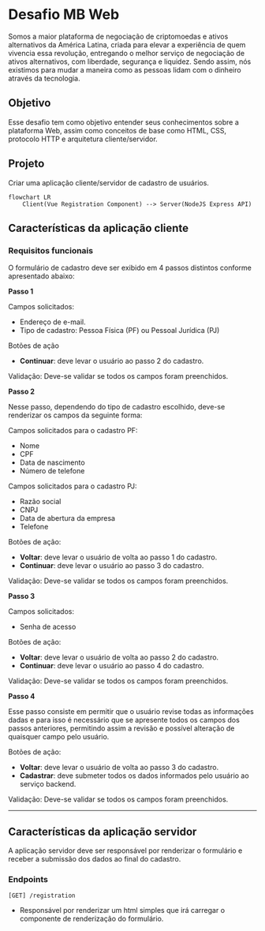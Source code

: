 # Desafio MB Web

Somos a maior plataforma de negociação de criptomoedas e ativos alternativos da América Latina, criada para elevar a experiência de quem vivencia essa revolução, entregando o melhor serviço de negociação de ativos alternativos, com liberdade, segurança e liquidez. Sendo assim, nós existimos para mudar a maneira como as pessoas lidam com o dinheiro através da tecnologia.

## Objetivo

Esse desafio tem como objetivo entender seus conhecimentos sobre a plataforma Web, assim como conceitos de base como HTML, CSS, protocolo HTTP e arquitetura cliente/servidor.

## Projeto

Criar uma aplicação cliente/servidor de cadastro de usuários.

```mermaid
flowchart LR
    Client(Vue Registration Component) --> Server(NodeJS Express API)
```

## Características da aplicação cliente

### Requisitos funcionais

O formulário de cadastro deve ser exibido em 4 passos distintos conforme apresentado abaixo:

**Passo 1**

Campos solicitados: 

- Endereço de e-mail.
- Tipo de cadastro: Pessoa Física (PF) ou Pessoal Jurídica (PJ)

Botões de ação

- **Continuar**: deve levar o usuário ao passo 2 do cadastro.

Validação: Deve-se validar se todos os campos foram preenchidos.

**Passo 2**

Nesse passo, dependendo do tipo de cadastro escolhido, deve-se renderizar os campos da seguinte forma:

Campos solicitados para o cadastro PF:

- Nome
- CPF
- Data de nascimento
- Número de telefone

Campos solicitados para o cadastro PJ:

- Razão social
- CNPJ
- Data de abertura da empresa
- Telefone

Botões de ação:

- **Voltar**: deve levar o usuário de volta ao passo 1 do cadastro.
- **Continuar**: deve levar o usuário ao passo 3 do cadastro.

Validação: Deve-se validar se todos os campos foram preenchidos.

**Passo 3**

Campos solicitados:

- Senha de acesso

Botões de ação:

- **Voltar**: deve levar o usuário de volta ao passo 2 do cadastro.
- **Continuar**: deve levar o usuário ao passo 4 do cadastro.

Validação: Deve-se validar se todos os campos foram preenchidos.

**Passo 4**

Esse passo consiste em permitir que o usuário revise todas as informações dadas e para isso é necessário que se apresente todos os campos dos passos anteriores, permitindo assim a revisão e possível alteração de quaisquer campo pelo usuário.

Botões de ação:

- **Voltar**: deve levar o usuário de volta ao passo 3 do cadastro.
- **Cadastrar**: deve submeter todos os dados informados pelo usuário ao serviço backend.

Validação: Deve-se validar se todos os campos foram preenchidos.

-----------

## Características da aplicação servidor

A aplicação servidor deve ser responsável por renderizar o formulário e receber a submissão dos dados ao final do cadastro.

### Endpoints

`[GET] /registration`

- Responsável por renderizar um html simples que irá carregar o componente de renderização do formulário.


